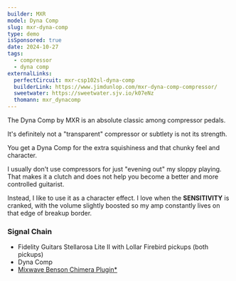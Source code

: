 ```yaml
---
builder: MXR
model: Dyna Comp
slug: mxr-dyna-comp
type: demo
isSponsored: true
date: 2024-10-27
tags:
  - compressor
  - dyna comp
externalLinks:
  perfectCircuit: mxr-csp102sl-dyna-comp
  builderLink: https://www.jimdunlop.com/mxr-dyna-comp-compressor/
  sweetwater: https://sweetwater.sjv.io/k07eNz
  thomann: mxr_dynacomp
---
```


The Dyna Comp by MXR is an absolute classic among compressor pedals.

It's definitely not a "transparent" compressor or subtlety is not its strength.

You get a Dyna Comp for the extra squishiness and that chunky feel and character.

I usually don't use compressors for just "evening out" my sloppy playing. That makes it a clutch and does not help you become a better and more controlled guitarist.

Instead, I like to use it as a character effect. I love when the **SENSITIVITY** is cranked, with the volume slightly boosted so my amp constantly lives on that edge of breakup border.

### Signal Chain

- Fidelity Guitars Stellarosa Lite II with Lollar Firebird pickups (both pickups)
- Dyna Comp
- [Mixwave Benson Chimera Plugin\*](https://sweetwater.sjv.io/B0N2PL)
